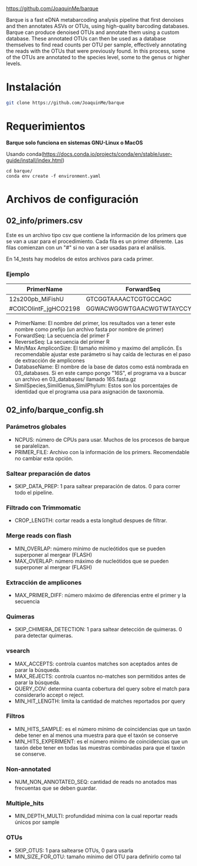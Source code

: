 https://github.com/JoaquinMe/barque

Barque is a fast eDNA metabarcoding analysis pipeline that first denoises and then annotates ASVs or OTUs, using high-quality barcoding databases.
Barque can produce denoised OTUs and annotate them using a custom database.
These annotated OTUs can then be used as a database themselves to find read counts per OTU per sample,
effectively annotating the reads with the OTUs that were previously found. In this process, some of the OTUs are annotated to the species level,
some to the genus or higher levels.

# Instalación

```bash
git clone https://github.com/JoaquinMe/barque
```

# Requerimientos

**Barque solo funciona en sistemas GNU-Linux o MacOS**

Usando conda(https://docs.conda.io/projects/conda/en/stable/user-guide/install/index.html)

```
cd barque/
conda env create -f environment.yaml

```

# Archivos de configuración

## 02_info/primers.csv

Este es un archivo tipo csv que contiene la información de los primers que se van a usar para el procedimiento.
Cada fila es un primer diferente. Las filas comienzan con un "#" si no van a ser usadas para el análisis.

En 14_tests hay modelos de estos archivos para cada primer.

### Ejemplo

| PrimerName            | ForwardSeq                 | ReverseSeq                  | MinAmpliconSize | MaxAmpliconSize | DatabaseName | SimilSpecies | SimilGenus | SimilPhylum |
| --------------------- | -------------------------- | --------------------------- | --------------- | --------------- | ------------ | ------------ | ---------- | ----------- |
| 12s200pb_MiFishU      | GTCGGTAAAACTCGTGCCAGC      | CATAGTGGGGTATCTAATCCCAGTTTG | 150             | 250             | 12S          | 0.98         | 0.9        | 0.85        |
| #COICOIintF_jgHCO2198 | GGWACWGGWTGAACWGTWTAYCCYCC | TAIACYTCIGGRTGICCRAARAAYCA  | 300             | 325             | bold         | 0.97         | 0.9        | 0.85        |

- PrimerName: El nombre del primer, los resultados van a tener este nombre como prefijo (un archivo fasta por nombre de primer)
- ForwardSeq: La secuencia del primer F
- ReverseSeq: La secuencia del primer R
- Min/Max AmpliconSize: El tamaño mínimo y maximo del amplicón. Es recomendable ajustar este parámetro si hay caída de lecturas en el paso de extracción de amplicones
- DatabaseName: El nombre de la base de datos como está nombrada en 03_databases. Si en este campo pongo "16S", el programa va a buscar un archivo en 03_databases/ llamado 16S.fasta.gz
- SimilSpecies,SimilGenus,SimilPhylum: Estos son los porcentajes de identidad que el programa usa para asignación de taxonomía.

## 02_info/barque_config.sh

### Parámetros globales

- NCPUS: número de CPUs para usar. Muchos de los procesos de barque se paralelizan.
- PRIMER_FILE: Archivo con la información de los primers. Recomendable no cambiar esta opción.

### Saltear preparación de datos

- SKIP_DATA_PREP: 1 para saltear preparación de datos. 0 para correr todo el pipeline.

### Filtrado con Trimmomatic

- CROP_LENGTH: cortar reads a esta longitud despues de filtrar.

### Merge reads con flash

- MIN_OVERLAP: número mínimo de nucleótidos que se pueden superponer al mergear (FLASH)
- MAX_OVERLAP: número máximo de nucleótidos que se pueden superponer al mergear (FLASH)

### Extracción de amplicones

- MAX_PRIMER_DIFF: número máximo de diferencias entre el primer y la secuencia

### Quimeras

- SKIP_CHIMERA_DETECTION: 1 para saltear detección de quimeras. 0 para detectar quimeras.

### vsearch

- MAX_ACCEPTS: controla cuantos matches son aceptados antes de parar la búsqueda.
- MAX_REJECTS: controla cuantos no-matches son permitidos antes de parar la búsqueda.
- QUERY_COV: determina cuanta cobertura del query sobre el match para considerarlo accept o reject.
- MIN_HIT_LENGTH: limita la cantidad de matches reportados por query

### Filtros

- MIN_HITS_SAMPLE: es el número mínimo de coincidencias que un taxón debe tener en al menos una muestra para que el taxón se conserve
- MIN_HITS_EXPERIMENT: es el número mínimo de coincidencias que un taxón debe tener en todas las muestras combinadas para que el taxón se conserve.

### Non-annotated

- NUM_NON_ANNOTATED_SEQ: cantidad de reads no anotados mas frecuentas que se deben guardar.

### Multiple_hits

- MIN_DEPTH_MULTI: profundidad mínima con la cual reportar reads únicos por sample

### OTUs

- SKIP_OTUS: 1 para saltearse OTUs, 0 para usarla
- MIN_SIZE_FOR_OTU: tamaño mínimo del OTU para definirlo como tal
